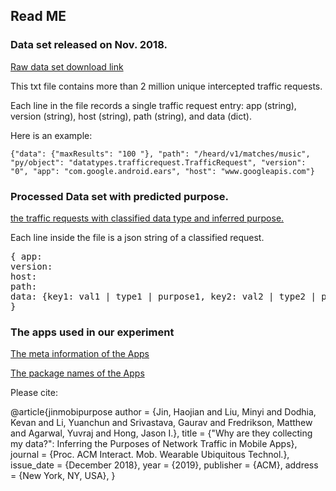 ## Read ME


### Data set released on Nov. 2018.

[Raw data set download link](https://cmu.box.com/s/uwx90gwknygclykcp3k0gaphkd0f24p8)

This txt file contains more than 2 million unique intercepted traffic requests. 

Each line in the file records a single traffic request entry: app (string), version (string), host (string), path (string), and data (dict). 

Here is an example:

```
{"data": {"maxResults": "100 "}, "path": "/heard/v1/matches/music", "py/object": "datatypes.trafficrequest.TrafficRequest", "version": "0", "app": "com.google.android.ears", "host": "www.googleapis.com"}
```

### Processed Data set with predicted purpose.

[the traffic requests with classified data type and inferred purpose.](https://cmu.box.com/s/tlnsk6blcs6hp25cww8nogp70w1uzn9m)

Each line inside the file is a json string of a classified request.

<pre>
{ app:  
version: 
host:
path:
data: {key1: val1 | type1 | purpose1, key2: val2 | type2 | purpose2, ...}
}
</pre>


### The apps used in our experiment

[The meta information of the Apps](https://cmu.box.com/s/gdt6ccpi6rbq57mdywv5uzanermia7lw)

[The package names of the Apps](https://cmu.box.com/s/y389k63nh2m3me7egn0xhtwy4idjcn0o)

Please cite: 

@article{jinmobipurpose
 author = {Jin, Haojian and Liu, Minyi and Dodhia, Kevan and Li, Yuanchun and Srivastava, Gaurav and Fredrikson, Matthew and Agarwal, Yuvraj and Hong, Jason I.},
 title = {"Why are they collecting my data?": Inferring the Purposes of Network Traffic in Mobile Apps},
 journal = {Proc. ACM Interact. Mob. Wearable Ubiquitous Technol.},
 issue_date = {December 2018},
 year = {2019},
 publisher = {ACM},
 address = {New York, NY, USA},
}